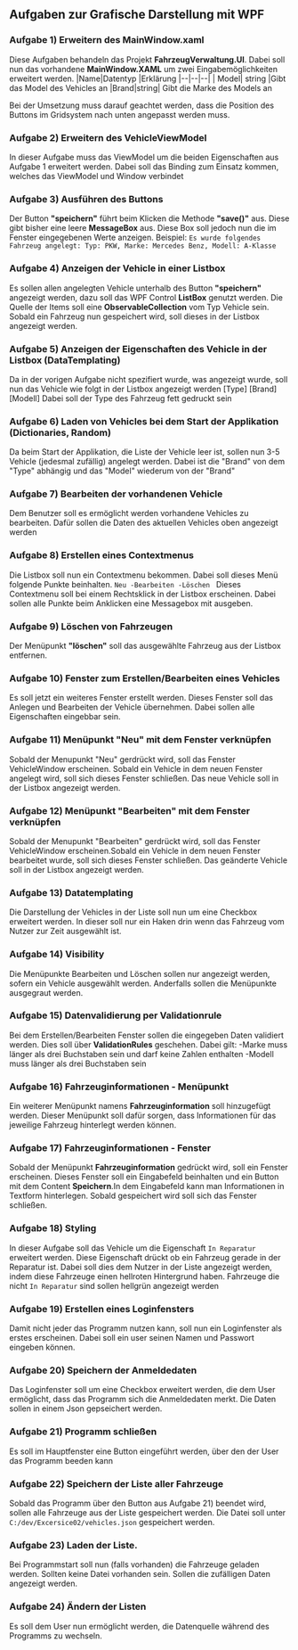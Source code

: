    ## Aufgaben zur Grafische Darstellung mit WPF 
   ### Aufgabe 1) Erweitern des MainWindow.xaml
Diese Aufgaben behandeln das Projekt **FahrzeugVerwaltung.UI**. Dabei soll nun das vorhandene **MainWindow.XAML** um zwei Eingabemöglichkeiten erweitert werden. 
|Name|Datentyp  |Erklärung
|--|--|--|
| Model| string  |Gibt das Model des Vehicles an
|Brand|string| Gibt die Marke des Models an

Bei der Umsetzung muss darauf geachtet werden, dass die Position des Buttons im Gridsystem nach  unten angepasst werden muss.
### Aufgabe 2) Erweitern des VehicleViewModel
In dieser Aufgabe muss das ViewModel um die beiden Eigenschaften aus Aufgabe 1 erweitert werden. Dabei soll das Binding zum Einsatz kommen, welches das ViewModel und Window verbindet 
### Aufgabe 3) Ausführen des Buttons
Der Button **"speichern"** führt beim Klicken die Methode **"save()"** aus. Diese gibt bisher eine leere **MessageBox** aus. Diese Box soll jedoch nun die im Fenster eingegebenen Werte anzeigen. 
Beispiel:
`Es wurde folgendes Fahrzeug angelegt: Typ: PKW, Marke: Mercedes Benz, Modell: A-Klasse `

### Aufgabe 4) Anzeigen der Vehicle in einer Listbox
Es sollen allen angelegten Vehicle unterhalb des Button **"speichern"** angezeigt werden, dazu soll das WPF Control **ListBox** genutzt werden. Die Quelle der Items soll eine **ObservableCollection** vom Typ Vehicle sein.
 Sobald ein Fahrzeug nun gespeichert wird, soll dieses in der Listbox angezeigt werden.
### Aufgabe 5) Anzeigen der Eigenschaften des Vehicle in der Listbox (DataTemplating)
Da in der vorigen Aufgabe nicht spezifiert wurde, was angezeigt wurde, soll nun das Vehicle wie folgt in der Listbox angezeigt werden
[Type] [Brand] [Modell] Dabei soll der Type des Fahrzeug fett gedruckt sein

### Aufgabe 6) Laden von Vehicles bei dem Start der Applikation (Dictionaries, Random)
Da beim Start der Applikation, die Liste der Vehicle leer ist, sollen nun 3-5 Vehicle (jedesmal zufällig) angelegt werden. Dabei ist die "Brand" von dem "Type" abhängig und das "Model" wiederum von der "Brand" 

### Aufgabe 7) Bearbeiten der vorhandenen Vehicle
Dem Benutzer soll es ermöglicht werden vorhandene Vehicles zu bearbeiten. Dafür sollen die Daten des aktuellen Vehicles oben angezeigt werden

### Aufgabe 8) Erstellen eines Contextmenus
Die Listbox soll nun ein Contextmenu bekommen. Dabei soll dieses Menü folgende Punkte beinhalten. 
`Neu
-Bearbeiten
-Löschen
`
Dieses Contextmenu soll bei einem Rechtsklick in der Listbox erscheinen. 
Dabei sollen alle Punkte beim Anklicken eine Messagebox mit ausgeben.

### Aufgabe 9) Löschen von Fahrzeugen
Der Menüpunkt **"löschen"** soll das ausgewählte Fahrzeug aus der Listbox entfernen.

### Aufgabe 10) Fenster zum Erstellen/Bearbeiten eines Vehicles
Es soll jetzt ein weiteres Fenster erstellt werden. Dieses Fenster soll das Anlegen und Bearbeiten der Vehicle übernehmen. 
Dabei sollen alle Eigenschaften eingebbar sein.

### Aufgabe 11) Menüpunkt "Neu" mit dem Fenster verknüpfen 
Sobald der Menupunkt "Neu" gerdrückt wird, soll das Fenster VehicleWindow erscheinen. Sobald ein Vehicle in dem neuen Fenster angelegt wird, soll sich dieses Fenster schließen.
Das neue Vehicle soll in der Listbox angezeigt werden. 

### Aufgabe 12) Menüpunkt "Bearbeiten" mit dem Fenster verknüpfen 
Sobald der Menupunkt "Bearbeiten" gerdrückt wird, soll das Fenster VehicleWindow erscheinen.Sobald ein Vehicle in dem neuen Fenster bearbeitet wurde, soll sich dieses Fenster schließen.
Das geänderte Vehicle soll in der Listbox angezeigt werden. 

### Aufgabe 13) Datatemplating
Die Darstellung der Vehicles in der Liste soll nun um eine Checkbox erweitert werden. In dieser soll nur ein Haken drin wenn das Fahrzeug vom Nutzer zur Zeit ausgewählt ist.

### Aufgabe 14) Visibility 
Die Menüpunkte Bearbeiten und Löschen sollen nur angezeigt werden, sofern ein Vehicle ausgewählt werden. Anderfalls sollen die Menüpunkte ausgegraut werden.  

### Aufgabe 15) Datenvalidierung per Validationrule
Bei dem Erstellen/Bearbeiten Fenster sollen die eingegeben Daten validiert werden. Dies soll über **ValidationRules** geschehen.
Dabei gilt:
-Marke muss länger als drei Buchstaben sein und darf keine Zahlen enthalten
-Modell muss länger als drei Buchstaben sein

### Aufgabe 16) Fahrzeuginformationen - Menüpunkt
Ein weiterer Menüpunkt namens **Fahrzeuginformation** soll hinzugefügt werden. Dieser Menüpunkt soll dafür sorgen, dass Informationen für das jeweilige Fahrzeug hinterlegt werden können. 

### Aufgabe 17) Fahrzeuginformationen - Fenster
Sobald der Menüpunkt **Fahrzeuginformation** gedrückt wird, soll ein Fenster erscheinen. Dieses Fenster soll ein Eingabefeld beinhalten und ein Button mit dem Content **Speichern**.In dem Eingabefeld kann man Informationen in Textform hinterlegen. Sobald gespeichert wird soll sich das Fenster schließen.

### Aufgabe 18) Styling
In dieser Aufgabe soll das Vehicle um die Eigenschaft `In Reparatur` erweitert werden. Diese Eigenschaft drückt ob ein Fahrzeug gerade in der Reparatur ist.
Dabei soll dies dem Nutzer in der Liste angezeigt werden, indem diese Fahrzeuge einen hellroten Hintergrund haben. Fahrzeuge die nicht `In Reparatur` sind sollen hellgrün angezeigt werden 

### Aufgabe 19) Erstellen eines Loginfensters
Damit nicht jeder das Programm nutzen kann, soll nun ein Loginfenster als erstes erscheinen. Dabei soll ein user seinen Namen und Passwort eingeben können. 

### Aufgabe 20) Speichern der Anmeldedaten
Das Loginfenster soll um eine Checkbox erweitert werden, die dem User ermöglicht, dass das Programm sich die Anmeldedaten merkt.
Die Daten sollen in einem Json gepseichert werden.

### Aufgabe 21) Programm schließen
Es soll im Hauptfenster eine Button eingeführt werden, über den der User das Programm beeden kann

### Aufgabe 22) Speichern der Liste aller Fahrzeuge
Sobald das Programm über den Button aus Aufgabe 21) beendet wird, sollen alle Fahrzeuge aus der Liste gespeichert werden. Die Datei soll unter `C:/dev/Excersice02/vehicles.json` gespeichert werden. 

### Aufgabe 23) Laden der Liste. 
Bei Programmstart soll nun (falls vorhanden) die Fahrzeuge geladen werden. Sollten keine Datei vorhanden sein. Sollen die zufälligen Daten angezeigt werden.

### Aufgabe 24) Ändern der Listen
Es soll dem User nun ermöglicht werden, die Datenquelle während des Programms zu wechseln.
